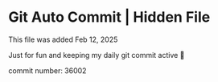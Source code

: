# Git Auto Commit | Hidden File

This file was added Feb 12, 2025

Just for fun and keeping my daily git commit active 🤪

commit number: 36002
